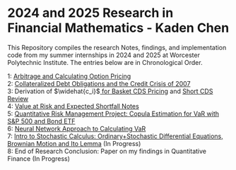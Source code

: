 # 2024 and 2025 Research in Financial Mathematics - Kaden Chen


This Repository compiles the research Notes, findings, and implementation code from my summer internships in 2024 and 2025 at Worcester Polytechnic Institute. The entries below are in Chronological Order.

1: [Arbitrage and Calculating Option Pricing](https://github.com/KadenC2026/2024-2025-Summer-Research/blob/main/Arbitrage%26OptionPricing.ipynb) <br>
2: [Collateralized Debt Obligations and the Credit Crisis of 2007](https://github.com/KadenC2026/2024-2025-Summer-Research/blob/main/CDO%262007Crisis.ipynb) <br>
3: Derivation of $\widehat{c_i}$[ for Basket CDS Pricing](https://github.com/KadenC2026/2024-2025-Summer-Research/blob/main/CDSc_ihatderivation.ipynb) and [Short CDS Review](https://github.com/KadenC2026/2024-2025-Summer-Research/blob/main/CDSreview.ipynb) <br>
4: [Value at Risk and Expected Shortfall Notes](https://github.com/KadenC2026/2024-2025-Summer-Research/blob/main/VaR_and_ES_Notes.ipynb) <br>
5: [Quantitative Risk Management Project: Copula Estimation for VaR with S&P 500 and Bond ETF](https://github.com/KadenC2026/2024-2025-Summer-Research/blob/main/Sp500analysis.ipynb)<br>
6: [Neural Network Approach to Calculating VaR](https://github.com/KadenC2026/2024-2025-Summer-Research/blob/main/NeuralNetworkVaR.ipynb) <br>
7: [Intro to Stochastic Calculus: Ordinary+Stochastic Differential Equations, Brownian Motion and Ito Lemma](https://github.com/KadenC2026/2024-2025-Summer-Research/blob/main/StochasticCalc.ipynb) (In Progress) <br>
8: End of Research Conclusion: Paper on my findings in Quantitative Finance (In Progress)
